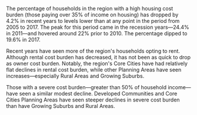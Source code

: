 The percentage of households in the region with a high housing cost burden (those paying over 35% of income on housing) has dropped by 4.2% in recent years to levels lower than at any point in the period from 2005 to 2017. The peak for this period came in the recession years—24.4% in 2011—and hovered around 22% prior to 2010. The percentage dipped to 19.6% in 2017.

Recent years have seen more of the region's households opting to rent. Although rental cost burden has decreased, it has not been as quick to drop as owner cost burden. Notably, the region's Core Cities have had relatively flat declines in rental cost burden, while other Planning Areas have seen increases—especially Rural Areas and Growing Suburbs.

Those with a severe cost burden—greater than 50% of household income—have seen a similar modest decline. Developed Communities and Core Cities Planning Areas have seen steeper declines in severe cost burden than have Growing Suburbs and Rural Areas.